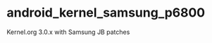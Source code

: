 android_kernel_samsung_p6800
============================

Kernel.org 3.0.x with Samsung JB patches

